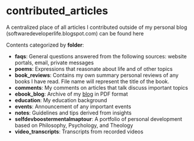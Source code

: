 # contributed_articles
A centralized place of all articles I contributed outside of my personal blog (softwaredeveloperlife.blogspot.com) can be found here

Contents categorized by **folder**:
- **faqs**: General questions answered from the following sources: website portals, email, private messages
- **poems**: Expressions that reasonate about life and of other topics
- **book_reviews**: Contains my own summary personal reviews of any books I have read. File name will represent the title of the book.
- **comments**: My comments on articles that talk discuss important topics
- **ebook_blog**: Archive of my [blog](https://softwaredeveloperlife.blogspot.com/) in PDF format
- **education**: My education background
- **events**: Announcement of any important events
- **notes**: Guidelines and tips derived from insights 
- **selfdevboostermentalmaptour**: A portfolio of personal development based on Philosophy, Psychology, and Theology
- **video_transcripts**: Transcripts from recorded videos

